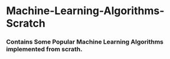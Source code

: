 # Machine-Learning-Algorithms-Scratch

### Contains Some Popular Machine Learning Algorithms implemented from scrath.
